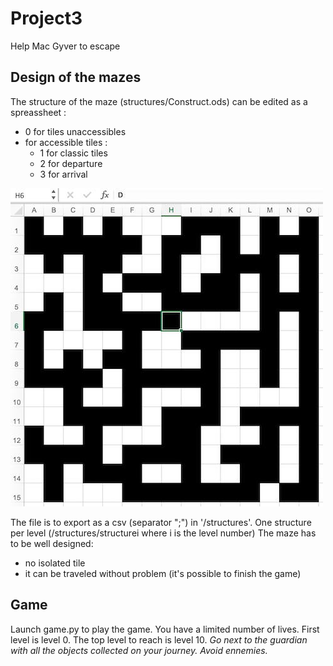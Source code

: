 Project3
=======
Help Mac Gyver to escape

Design of the mazes
--------------------------
The structure of the maze (structures/Construct.ods) can be edited as a spreassheet :
- 0 for tiles unaccessibles
- for accessible tiles :
    - 1 for classic tiles
    - 2 for departure
    - 3 for arrival

![The structure](/images/maze-spreadsheet.jpg)

The file is to export as a csv (separator ";") in '/structures'. One structure per level (/structures/structurei where i is the level number)
The maze has to be well designed:
- no isolated tile
- it can be traveled without problem (it's possible to finish the game)

Game
--------------------------
Launch game.py to play the game. You have a limited number of lives. First level is level 0. The top level to reach is level 10.
*Go next to the guardian with all the objects collected on your journey.*
*Avoid ennemies.*
